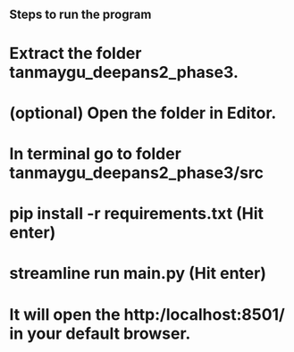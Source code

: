 ## Steps to run the program
# Extract the folder tanmaygu_deepans2_phase3.
# (optional) Open the folder in Editor.
# In terminal go to folder tanmaygu_deepans2_phase3/src
# pip install -r requirements.txt (Hit enter)
# streamline run main.py (Hit enter)
# It will open the http:/localhost:8501/ in your default browser.
